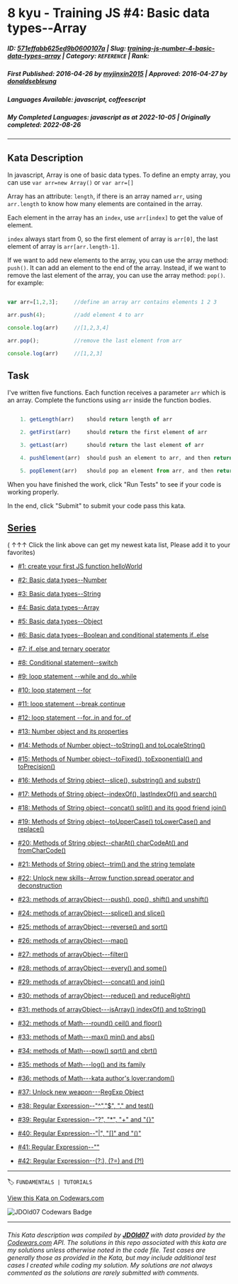 # 8 kyu - Training JS #4:  Basic data types--Array

##### **ID**: [571effabb625ed9b0600107a](https://www.codewars.com/kata/571effabb625ed9b0600107a) | **Slug**: [training-js-number-4-basic-data-types-array](https://www.codewars.com/kata/571effabb625ed9b0600107a) | **Category**: `REFERENCE` | **Rank**: <span style="color:white">8 kyu</span>

##### **First Published**: 2016-04-26 ***by*** [myjinxin2015](https://www.codewars.com/users/myjinxin2015) | **Approved**: 2016-04-27 ***by*** [donaldsebleung](https://www.codewars.com/users/donaldsebleung)

##### **Languages Available**: javascript, coffeescript

##### **My Completed Languages**: javascript ***as at*** 2022-10-05 | **Originally completed**: 2022-08-26

---

## Kata Description


In javascript, Array is one of basic data types. To define an empty array, you can use ```var arr=new Array()``` or ```var arr=[]```

    

Array has an attribute: ```length```, if there is an array named ```arr```, using ```arr.length``` to know how many elements are contained in the array.

    

Each element in the array has an ```index```, use ```arr[index]``` to get the value of element.

    

```index``` always start from 0, so the first element of array is ```arr[0]```, the last element of array is ```arr[arr.length-1]```.



If we want to add new elements to the array, you can use the array method: ```push()```. It can add an element to the end of the array. Instead, if we want to remove the last element of the array, you can use the array method: ```pop()```. for example:

```javascript

var arr=[1,2,3];     //define an array arr contains elements 1 2 3

arr.push(4);         //add element 4 to arr

console.log(arr)     //[1,2,3,4]

arr.pop();           //remove the last element from arr

console.log(arr)     //[1,2,3]

```



## Task



I've written five functions. Each function receives a parameter `arr` which is an array. Complete the functions using `arr` inside the function bodies.

```javascript

    1. getLength(arr)    should return length of arr

    2. getFirst(arr)     should return the first element of arr

    3. getLast(arr)      should return the last element of arr

    4. pushElement(arr)  should push an element to arr, and then return arr

    5. popElement(arr)   should pop an element from arr, and then return arr

```



When you have finished the work, click "Run Tests" to see if your code is working properly.

    

In the end, click "Submit" to submit your code pass this kata.

    

## [Series](http://github.com/myjinxin2015/Katas-list-of-Training-JS-series)



( ↑↑↑ Click the link above can get my newest kata list, Please add it to your favorites)



 - [#1: create your first JS function helloWorld](http://www.codewars.com/kata/571ec274b1c8d4a61c0000c8)

 - [#2: Basic data types--Number](http://www.codewars.com/kata/571edd157e8954bab500032d)

 - [#3:  Basic data types--String](http://www.codewars.com/kata/571edea4b625edcb51000d8e)

 - [#4:  Basic data types--Array](http://www.codewars.com/kata/571effabb625ed9b0600107a)

 - [#5:  Basic data types--Object](http://www.codewars.com/kata/571f1eb77e8954a812000837)

 - [#6:  Basic data types--Boolean and conditional statements if..else](http://www.codewars.com/kata/571f832f07363d295d001ba8)

 - [#7:  if..else and ternary operator](http://www.codewars.com/kata/57202aefe8d6c514300001fd)

 - [#8: Conditional statement--switch](http://www.codewars.com/kata/572059afc2f4612825000d8a)

 - [#9: loop statement --while and do..while](http://www.codewars.com/kata/57216d4bcdd71175d6000560)

 - [#10: loop statement --for](http://www.codewars.com/kata/5721a78c283129e416000999)

 - [#11: loop statement --break,continue](http://www.codewars.com/kata/5721c189cdd71194c1000b9b)

 - [#12: loop statement --for..in and for..of](http://www.codewars.com/kata/5722b3f0bd5583cf44001000)

 - [#13: Number object and  its properties](http://www.codewars.com/kata/5722fd3ab7162a3a4500031f)

 - [#14: Methods of Number object--toString() and toLocaleString()](http://www.codewars.com/kata/57238ceaef9008adc7000603)

 - [#15: Methods of Number object--toFixed(), toExponential() and toPrecision()](http://www.codewars.com/kata/57256064856584bc47000611)

 - [#16: Methods of String object--slice(), substring() and substr()](http://www.codewars.com/kata/57274562c8dcebe77e001012)

 - [#17: Methods of String object--indexOf(), lastIndexOf() and search()](http://www.codewars.com/kata/57277a31e5e51450a4000010)

 - [#18: Methods of String object--concat() split() and its good friend join()](http://www.codewars.com/kata/57280481e8118511f7000ffa)

 - [#19: Methods of String object--toUpperCase() toLowerCase() and replace()](http://www.codewars.com/kata/5728203b7fc662a4c4000ef3)

 - [#20: Methods of String object--charAt() charCodeAt() and fromCharCode()](http://www.codewars.com/kata/57284d23e81185ae6200162a)

 - [#21: Methods of String object--trim() and the string template](http://www.codewars.com/kata/5729b103dd8bac11a900119e)

 - [#22: Unlock new skills--Arrow function,spread operator and deconstruction](http://www.codewars.com/kata/572ab0cfa3af384df7000ff8)

 - [#23: methods of arrayObject---push(), pop(), shift() and unshift()](http://www.codewars.com/kata/572af273a3af3836660014a1)

 - [#24: methods of arrayObject---splice() and slice()](http://www.codewars.com/kata/572cb264362806af46000793)

 - [#25: methods of arrayObject---reverse() and sort()](http://www.codewars.com/kata/572df796914b5ba27c000c90)

 - [#26: methods of arrayObject---map()](http://www.codewars.com/kata/572fdeb4380bb703fc00002c)

 - [#27: methods of arrayObject---filter()](http://www.codewars.com/kata/573023c81add650b84000429)

 - [#28: methods of arrayObject---every() and some()](http://www.codewars.com/kata/57308546bd9f0987c2000d07)

 - [#29: methods of arrayObject---concat() and join()](http://www.codewars.com/kata/5731861d05d14d6f50000626)

 - [#30: methods of arrayObject---reduce() and reduceRight()](http://www.codewars.com/kata/573156709a231dcec9000ee8)

 - [#31: methods of arrayObject---isArray() indexOf() and toString()](http://www.codewars.com/kata/5732b0351eb838d03300101d)

 - [#32: methods of Math---round() ceil() and floor()](http://www.codewars.com/kata/5732d3c9791aafb0e4001236)

 - [#33: methods of Math---max() min() and abs()](http://www.codewars.com/kata/5733d6c2d780e20173000baa)

 - [#34: methods of Math---pow() sqrt() and cbrt()](http://www.codewars.com/kata/5733f948d780e27df6000e33)

 - [#35: methods of Math---log() and its family](http://www.codewars.com/kata/57353de879ccaeb9f8000564)

 - [#36: methods of Math---kata author's lover:random()](http://www.codewars.com/kata/5735956413c2054a680009ec)

 - [#37: Unlock new weapon---RegExp Object](http://www.codewars.com/kata/5735e39313c205fe39001173)

 - [#38: Regular Expression--"^","$", "." and test()](http://www.codewars.com/kata/573975d3ac3eec695b0013e0)

 - [#39: Regular Expression--"?", "*", "+" and "{}"](http://www.codewars.com/kata/573bca07dffc1aa693000139)

 - [#40: Regular Expression--"|", "[]" and "()"](http://www.codewars.com/kata/573d11c48b97c0ad970002d4)

 - [#41: Regular Expression--"\"](http://www.codewars.com/kata/573e6831e3201f6a9b000971)

 - [#42: Regular Expression--(?:), (?=) and (?!)](http://www.codewars.com/kata/573fb9223f9793e485000453)

 

---


🏷 `FUNDAMENTALS | TUTORIALS`


[View this Kata on Codewars.com](https://www.codewars.com/kata/571effabb625ed9b0600107a)

![](https://www.codewars.com/users/jdold07/badges/large "JDOld07 Codewars Badge")

---

###### *This Kata description was compiled by [**JDOld07**](https://tpstech.dev) with data provided by the [Codewars.com](https://www.codewars.com) API.  The solutions in this repo associated with this kata are my solutions unless otherwise noted in the code file.  Test cases are generally those as provided in the Kata, but may include additional test cases I created while coding my solution.  My solutions are not always commented as the solutions are rarely submitted with comments.*
